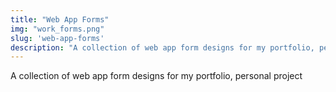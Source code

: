 ```yaml
---
title: "Web App Forms"
img: "work_forms.png"
slug: 'web-app-forms'
description: "A collection of web app form designs for my portfolio, personal project"
---
```


A collection of web app form designs for my portfolio, personal project
